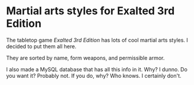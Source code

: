 # Martial arts styles for Exalted 3rd Edition

The tabletop game _Exalted 3rd Edition_ has lots of cool martial arts styles. I
decided to put them all here.

They are sorted by name, form weapons, and permissible armor.

I also made a MySQL database that has all this info in it. Why? I dunno. Do you
want it? Probably not. If you do, why? Who knows. I certainly don't.
